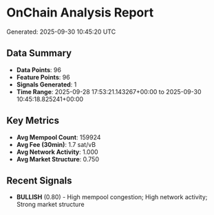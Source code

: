 # OnChain Analysis Report
Generated: 2025-09-30 10:45:20 UTC

## Data Summary
- **Data Points**: 96
- **Feature Points**: 96
- **Signals Generated**: 1
- **Time Range**: 2025-09-28 17:53:21.143267+00:00 to 2025-09-30 10:45:18.825241+00:00

## Key Metrics
- **Avg Mempool Count**: 159924
- **Avg Fee (30min)**: 1.7 sat/vB
- **Avg Network Activity**: 1.000
- **Avg Market Structure**: 0.750

## Recent Signals
- **BULLISH** (0.80) - High mempool congestion; High network activity; Strong market structure
